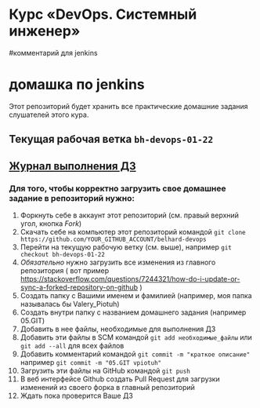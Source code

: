 # Курс «DevOps. Системный инженер»
#комментарий для jenkins
# домашка по jenkins
Этот репозиторий будет хранить все практические домашние задания слушателей этого кура.

## Текущая рабочая ветка `bh-devops-01-22`

## [Журнал выполнения ДЗ](https://docs.google.com/spreadsheets/d/1flsZzeHRW8DrcB4HtD0RM5bxaHBwR2_84XUUpL-AjtI/edit#gid=0)

### Для того, чтобы корректно загрузить свое домашнее задание в репозиторий нужно:
1. Форкнуть себе в аккаунт этот репозиторий (см. правый верхний угол, кнопка *Fork*)
2. Скачать себе на компьютер этот репозиторий командой `git clone https://github.com/YOUR_GITHUB_ACCOUNT/belhard-devops`
3. Перейти на текущую рабочую ветку (см. выше), например `git checkout bh-devops-01-22`
4. *Обязательно* нужно загрузить все изменения из главного репозитория ( вот пример https://stackoverflow.com/questions/7244321/how-do-i-update-or-sync-a-forked-repository-on-github )
5. Создать папку с Вашими именем и фамилией (например, моя папка называлась бы Valery_Piotuh)
6. Создать внутри папку с названием домашнего задания (например 05.GIT)
7. Добавить в нее файлы, необходимые для выполнения ДЗ
8. Добавить эти файлы в SCM командой `git add необходимые_файлы` или `git add --all` для всех файлов
9. Добавить комментарий командой `git commit -m "краткое описание"` например `git commit -m "05.GIT vpiotuh"`
10. Загрузить эти файлы на GitHub командой `git push`
11. В веб интерфейсе Github создать Pull Request для загрузки изменений из своего форка в главный репозиторий
11. Ждать пока проверится Ваше ДЗ
